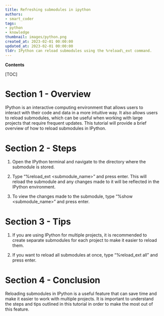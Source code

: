 ```yaml
---
title: Refreshing submodules in ipython
authors:
- smart_coder
tags:
- python
- knowledge
thumbnail: images/python.png
created_at: 2023-02-01 00:00:00
updated_at: 2023-02-01 00:00:00
tldr: IPython can reload submodules using the %reload\_ext command.
---
```


**Contents**

[TOC]

# Section 1 - Overview

IPython is an interactive computing environment that allows users to interact with their code and data in a more intuitive way. It also allows users to reload submodules, which can be useful when working with large projects that require frequent updates. This tutorial will provide a brief overview of how to reload submodules in IPython.

# Section 2 - Steps

1. Open the IPython terminal and navigate to the directory where the submodule is stored.

2. Type “%reload_ext <submodule_name>” and press enter. This will reload the submodule and any changes made to it will be reflected in the IPython environment.

3. To view the changes made to the submodule, type “%show <submodule_name>” and press enter.

# Section 3 - Tips

1. If you are using IPython for multiple projects, it is recommended to create separate submodules for each project to make it easier to reload them.

2. If you want to reload all submodules at once, type “%reload_ext all” and press enter.

# Section 4 - Conclusion

Reloading submodules in IPython is a useful feature that can save time and make it easier to work with multiple projects. It is important to understand the steps and tips outlined in this tutorial in order to make the most out of this feature.
